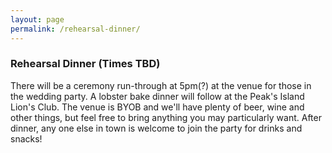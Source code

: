 ```yaml
---
layout: page
permalink: /rehearsal-dinner/
---
```


### Rehearsal Dinner (Times TBD)

There will be a ceremony run-through at 5pm(?) at the venue for those in the wedding party. A lobster bake dinner will follow at the Peak's Island Lion's Club. The venue is BYOB and we'll have plenty of beer, wine and other things, but feel free to bring anything you may particularly want. After dinner, any one else in town is welcome to join the party for drinks and snacks!

